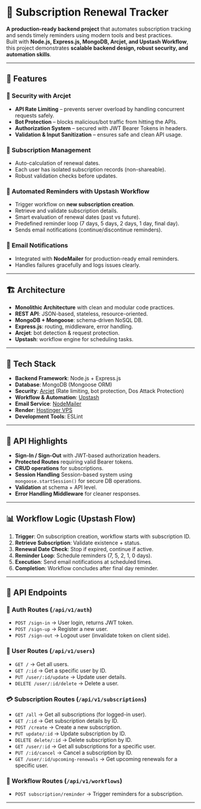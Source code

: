 # 📌 Subscription Renewal Tracker

**A production-ready backend project** that automates subscription tracking and sends timely reminders using modern tools and best practices.  
Built with **Node.js, Express.js, MongoDB, Arcjet, and Upstash Workflow**, this project demonstrates **scalable backend design, robust security, and automation skills**.

---

## 🚀 Features  

### 🔐 Security with Arcjet  
- **API Rate Limiting** – prevents server overload by handling concurrent requests safely.  
- **Bot Protection** – blocks malicious/bot traffic from hitting the APIs.  
- **Authorization System** – secured with JWT Bearer Tokens in headers.  
- **Validation & Input Sanitization** – ensures safe and clean API usage.  

### 📅 Subscription Management  
- Auto-calculation of renewal dates.  
- Each user has isolated subscription records (non-shareable).  
- Robust validation checks before updates.  

### 🔔 Automated Reminders with Upstash Workflow  
- Trigger workflow on **new subscription creation**.  
- Retrieve and validate subscription details.  
- Smart evaluation of renewal dates (past vs future).  
- Predefined reminder loop (7 days, 5 days, 2 days, 1 day, final day).  
- Sends email notifications (continue/discontinue reminders).  

### 📧 Email Notifications  
- Integrated with **NodeMailer** for production-ready email reminders.  
- Handles failures gracefully and logs issues clearly.  

---

## 🏗️ Architecture  
- **Monolithic Architecture** with clean and modular code practices.  
- **REST API**: JSON-based, stateless, resource-oriented.  
- **MongoDB + Mongoose**: schema-driven NoSQL DB.  
- **Express.js**: routing, middleware, error handling.  
- **Arcjet**: bot detection & request protection.  
- **Upstash**: workflow engine for scheduling tasks.  

---

## 📂 Tech Stack  
- **Backend Framework**: Node.js + Express.js  
- **Database**: MongoDB (Mongoose ORM)  
- **Security**: [Arcjet](https://arcjet.com/) (Rate limiting, bot protection, Dos Attack Protection)  
- **Workflow & Automation**: [Upstash](https://upstash.com/)
- **Email Service**: [NodeMailer](https://nodemailer.com/)  
- **Render**: [Hostinger VPS ](https://render.com/) 
- **Development Tools**: ESLint  

---

## 🔑 API Highlights  
- **Sign-In / Sign-Out** with JWT-based authorization headers.  
- **Protected Routes** requiring valid Bearer tokens.  
- **CRUD operations** for subscriptions.
- **Session Handling** Session-based system using `mongoose.startSession()` for secure DB operations.  
- **Validation** at schema + API level.  
- **Error Handling Middleware** for cleaner responses.  

---

## 📊 Workflow Logic (Upstash Flow)  
1. **Trigger**: On subscription creation, workflow starts with subscription ID.  
2. **Retrieve Subscription**: Validate existence + status.  
3. **Renewal Date Check**: Stop if expired, continue if active.  
4. **Reminder Loop**: Schedule reminders (7, 5, 2, 1, 0 days).  
5. **Execution**: Send email notifications at scheduled times.  
6. **Completion**: Workflow concludes after final day reminder.

---

## 📌 API Endpoints  

### 🔑 Auth Routes (`/api/v1/auth`)  
- `POST /sign-in` → User login, returns JWT token.  
- `POST /sign-up` → Register a new user.  
- `POST /sign-out` → Logout user (invalidate token on client side).  

### 👤 User Routes (`/api/v1/users`)  
- `GET /` → Get all users.  
- `GET /:id` → Get a specific user by ID.  
- `PUT /user/:id/update` → Update user details.  
- `DELETE /user/:id/delete` → Delete a user.  

### 💳 Subscription Routes (`/api/v1/subscriptions`)

- `GET /all` → Get all subscriptions (for logged-in user).  
- `GET /:id` → Get subscription details by ID.  
- `POST /create` → Create a new subscription.  
- `PUT update/:id` → Update subscription by ID.  
- `DELETE delete/:id` → Delete subscription by ID.  
- `GET /user/:id` → Get all subscriptions for a specific user.  
- `PUT /:id/cancel` → Cancel a subscription by ID.  
- `GET /user/:id/upcoming-renewals` → Get upcoming renewals for a specific user.  


### 🔔 Workflow Routes (`/api/v1/workflows`)  
- `POST subscription/reminder` → Trigger reminders for a subscription.  

---


